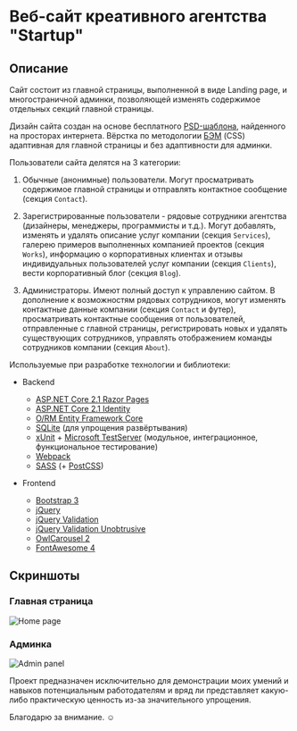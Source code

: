 # Веб-сайт креативного агентства "Startup"

## Описание

Сайт состоит из главной страницы, выполненной в виде Landing page, и многостраничной админки, позволяющей изменять содержимое отдельных секций главной страницы.

Дизайн сайта создан на основе бесплатного [PSD-шаблона](https://www.behance.net/gallery/31927243/Startup-Free-Creative-Agency-PSD-Template), найденного на просторах интернета. Вёрстка по методологии [БЭМ](https://ru.bem.info/) (CSS) адаптивная для главной страницы и без адаптивности для админки.

Пользователи сайта делятся на 3 категории:

1. Обычные (анонимные) пользователи. Могут просматривать содержимое главной страницы и отправлять контактное сообщение (секция `Contact`).

2. Зарегистрированные пользователи - рядовые сотрудники агентства (дизайнеры, менеджеры, программисты и т.д.). Могут добавлять, изменять и удалять описание услуг компании (секция `Services`), галерею примеров выполненных компанией проектов (секция `Works`), информацию о корпоративных клиентах и отзывы индивидуальных пользователей услуг компании (секция `Clients`), вести корпоративный блог (секция `Blog`).

3. Администраторы. Имеют полный доступ к управлению сайтом. В дополнение к возможностям рядовых сотрудников, могут изменять контактные данные компании (секция `Contact` и футер), просматривать контактные сообщения от пользователей, отправленные с главной страницы, регистрировать новых и удалять существующих сотрудников, управлять отображением команды сотрудников компании (секция `About`).

Используемые при разработке технологии и библиотеки:

- Backend
  - [ASP.NET Core 2.1 Razor Pages](https://docs.microsoft.com/en-us/aspnet/core/razor-pages/)
  - [ASP.NET Core 2.1 Identity](https://docs.microsoft.com/en-us/aspnet/core/security/authentication/identity/)
  - [O/RM Entity Framework Core](https://docs.microsoft.com/en-us/ef/)
  - [SQLite](https://www.sqlite.org/) (для упрощения развёртывания)
  - [xUnit](https://xunit.net/) + [Microsoft TestServer](https://docs.microsoft.com/en-us/aspnet/core/test/integration-tests/) (модульное, интеграционное, функциональное тестирование)
  - [Webpack](https://webpack.js.org/)
  - [SASS](https://sass-lang.com/) (+ [PostCSS](https://postcss.org/))

- Frontend
  - [Bootstrap 3](https://getbootstrap.com/docs/3.4/)
  - [jQuery](https://jquery.com/)
  - [jQuery Validation](https://jqueryvalidation.org/)
  - [jQuery Validation Unobtrusive](https://github.com/aspnet/jquery-validation-unobtrusive/)
  - [OwlCarousel 2](https://owlcarousel2.github.io/OwlCarousel2/)
  - [FontAwesome 4](https://fontawesome.com/v4.7.0/)

## Скриншоты

### Главная страница

![Home page](/../screenshots/home-page.png)

### Админка

![Admin panel](/../screenshots/admin-panel.png)

Проект предназначен исключительно для демонстрации моих умений и навыков потенциальным работодателям и вряд ли представляет какую-либо практическую ценность из-за значительного упрощения.

Благодарю за внимание. :relaxed:
